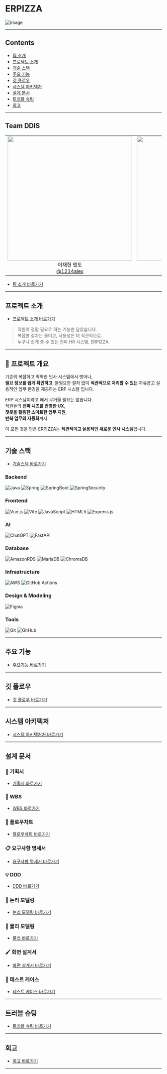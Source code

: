 # ERPIZZA

![image](https://github.com/user-attachments/assets/250bafaa-3968-4b82-9e38-ef54b130e58e)

---

## Contents

- [팀 소개](#team-ddis)
- [프로젝트 소개](#프로젝트-소개)
- [기술 스택](#기술-스택)
- [주요 기능](#주요-기능)
- [깃 플로우](#깃-플로우)
- [시스템 아키텍처](#시스템-아키텍처)
- [설계 문서](#설계-문서)
- [트러블 슈팅](#트러블-슈팅)
- [회고](#회고)

---

## Team **DDIS**

<table align="center">
  <tr>
    <td align="center"><img src="https://avatars.githubusercontent.com/u/44444444?s=100" width="400" heght="400"/><br/>이채현 멘토<br/><a href="https://github.com/1214alex">@1214alex</a></td>
    <td align="center"><img src="https://github.com/user-attachments/assets/c878ec33-a47f-4407-a037-2589a0fa5785" width="400" heght="400"/><br/>이성준<br/><a href="https://github.com/1214alex">@1214alex</a></td>
    <td align="center"><img src="https://github.com/user-attachments/assets/a55578f2-36c3-4e87-a4a6-63f602d43eed" width="400" heght="400"/><br/>강이도은<br/><a href="https://github.com/RKDLDE">@1214alex</a></td>
    <td align="center"><img src="https://img.notionusercontent.com/ext/https%3A%2F%2Fs3-us-west-2.amazonaws.com%2Fpublic.notion-static.com%2F6522e26f-14a0-45fe-bab3-029569c94784%2Fmy-notion-face-portrait.png/size/w=120?exp=1746671453&sig=741p0qT6LRzzAeJ423A4Jnva1XN-jYB2sFXEEhNEXkc&userId=7b5499e7-5c8e-42df-8eee-5549258f8692" width="400" heght="400"/><br/>고도연<br/><a href="https://github.com/ddxyxxn">@1214alex</a></td>
    <td align="center"><img src="https://avatars.githubusercontent.com/u/33333333?s=100" width="400" heght="400"/><br/>김기종<br/><a href="https://github.com/github-id3">@1214alex</a></td>
    <td align="center"><img src="https://avatars.githubusercontent.com/u/44444444?s=100" width="400" heght="400"/><br/>주아현<br/><a href="https://github.com/github-id4">@1214alex</a></td>
    <td align="center"><img src="https://github.com/user-attachments/assets/1419fdd5-7407-4ca9-bb5c-e475ab487286" width="400" heght="400"/><br/>한윤상<br/><a href="https://github.com/tommy8969">@1214alex</a></td>
  </tr>
</table>

- [팀 소개 바로가기](https://github.com/TEAM-DDIS/be14-fin-DDIS-FE/wiki/👥-팀-소개)

---

## 프로젝트 소개

- [프로젝트 소개 바로가기](https://github.com/TEAM-DDIS/be14-fin-DDIS-FE/wiki/📝-프로젝트-소개)

> 직원이 정말 필요로 하는 기능만 담았습니다.  
복잡한 절차는 줄이고, 사용성은 더 직관적으로.  
누구나 쉽게 쓸 수 있는 진짜 HR 시스템, ERPIZZA.

---

## 📍 프로젝트 개요

기존의 복잡하고 딱딱한 인사 시스템에서 벗어나,  
 **필요 정보를 쉽게 확인하고**, 불필요한 절차 없이 **직관적으로 처리할 수 있는**  자유롭고 실용적인 업무 환경을 제공하는 ERP 시스템 입니다.

ERP 시스템이라고 해서 무거울 필요는 없습니다.  
직원들의 **진짜 니즈를 반영한 UX**,  
**챗봇을 활용한 스마트한 업무 지원**,  
**반복 업무의 자동화**까지.

이 모든 것을 담은 ERPIZZA는 **직관적이고 실용적인 새로운 인사 시스템**입니다.

---

## 기술 스택

- [기술스택 바로가기](https://github.com/TEAM-DDIS/be14-fin-DDIS-FE/wiki/🛠-기술-스택)

### Backend

![Java](https://img.shields.io/badge/java-%23ED8B00.svg?style=for-the-badge&logo=openjdk&logoColor=white)
![Spring](https://img.shields.io/badge/Spring-6DB33F?style=for-the-badge&logo=spring&logoColor=white) 
![SpringBoot](https://img.shields.io/badge/SpringBoot-6DB33F?style=for-the-badge&logo=springboot&logoColor=white)
![SpringSecurity](https://img.shields.io/badge/SpringSecurity-6DB33F?style=for-the-badge&logo=springsecurity&logoColor=white)

### Frontend

![Vue.js](https://img.shields.io/badge/vuejs-%2335495e.svg?style=for-the-badge&logo=vuedotjs&logoColor=%234FC08D)
![Vite](https://img.shields.io/badge/vite-%23646CFF.svg?style=for-the-badge&logo=vite&logoColor=white)
![JavaScript](https://img.shields.io/badge/javascript-%23323330.svg?style=for-the-badge&logo=javascript&logoColor=%23F7DF1E)
![HTML5](https://img.shields.io/badge/html5-%23E34F26.svg?style=for-the-badge&logo=html5&logoColor=white)
![Express.js](https://img.shields.io/badge/express.js-%23404d59.svg?style=for-the-badge&logo=express&logoColor=%2361DAFB)


### AI

![ChatGPT](https://img.shields.io/badge/chatGPT-74aa9c?style=for-the-badge&logo=openai&logoColor=white)
![FastAPI](https://img.shields.io/badge/FastAPI-005571?style=for-the-badge&logo=fastapi)


### Database

![AmazonRDS](https://img.shields.io/badge/AmazonRDS-4285F4?style=for-the-badge)
![MariaDB](https://img.shields.io/badge/MariaDB-003545?style=for-the-badge&logo=mariadb&logoColor=white)
![ChromaDB](https://img.shields.io/badge/ChromaDB-ECD53F?style=for-the-badge)

### Infrastructure

![AWS](https://img.shields.io/badge/AWS-%23FF9900.svg?style=for-the-badge&logo=amazon-aws&logoColor=white)
![GitHub Actions](https://img.shields.io/badge/github%20actions-%232671E5.svg?style=for-the-badge&logo=githubactions&logoColor=white)

### Design & Modeling

![Figma](https://img.shields.io/badge/figma-%23F24E1E.svg?style=for-the-badge&logo=figma&logoColor=white)

### Tools

![Git](https://img.shields.io/badge/git-%23F05033.svg?style=for-the-badge&logo=git&logoColor=white)
![GitHub](https://img.shields.io/badge/github-%23121011.svg?style=for-the-badge&logo=github&logoColor=white)

---

## 주요 기능

- [주요기능 바로가기](https://github.com/TEAM-DDIS/be14-fin-DDIS-FE/wiki/✨-주요-기능)

---

## 깃 플로우

- [깃 플로우 바로가기](https://github.com/TEAM-DDIS/be14-fin-DDIS-FE/wiki/🌱-깃-플로우)

---

## 시스템 아키텍처

- [시스템 아키텍처처 바로가기](https://github.com/TEAM-DDIS/be14-fin-DDIS-FE/wiki/⛓️-시스템-아키텍처)

---

## 설계 문서

### 📑 기획서

- [기획서 바로가기](https://github.com/TEAM-DDIS/be14-fin-DDIS-FE/wiki/📑-기획서)

### 📅 WBS

- [WBS 바로가기](https://github.com/TEAM-DDIS/be14-fin-DDIS-FE/wiki/📅-WBS)

### 🌊 플로우차트

- [플로우차트 바로가기](https://github.com/TEAM-DDIS/be14-fin-DDIS-FE/wiki/🌊-플로우차트)

### 📋 요구사항 명세서

- [요구사항 명세서 바로가기](https://github.com/TEAM-DDIS/be14-fin-DDIS-FE/wiki/📋-요구사항-명세서)

### 💡 DDD

- [DDD 바로가기](https://github.com/TEAM-DDIS/be14-fin-DDIS-FE/wiki/💡-DDD)

### 📘 논리 모델링

- [논리 모댈링 바로가기](https://github.com/TEAM-DDIS/be14-fin-DDIS-FE/wiki/📘-논리-모델링)

### 📕 물리 모델링

- [물리 바로가기](https://github.com/TEAM-DDIS/be14-fin-DDIS-FE/wiki/📕-물리-모델링)

### 🖌️ 화면 설계서

- [화면 설계서 바로가기](https://github.com/TEAM-DDIS/be14-fin-DDIS-FE/wiki/🖌️-화면-설계서)

### 🧪 테스트 케이스

- [테스트 케이스 바로가기](https://github.com/TEAM-DDIS/be14-fin-DDIS-FE/wiki/🧪-테스트-케이스)

---

## 트러블 슈팅

- [트러블 슈팅 바로가기](https://github.com/TEAM-DDIS/be14-fin-DDIS-FE/wiki/💥-트러블-슈팅)

---

## 회고

- [회고 바로가기](https://github.com/TEAM-DDIS/be14-fin-DDIS-FE/wiki/📌-회고)

---
